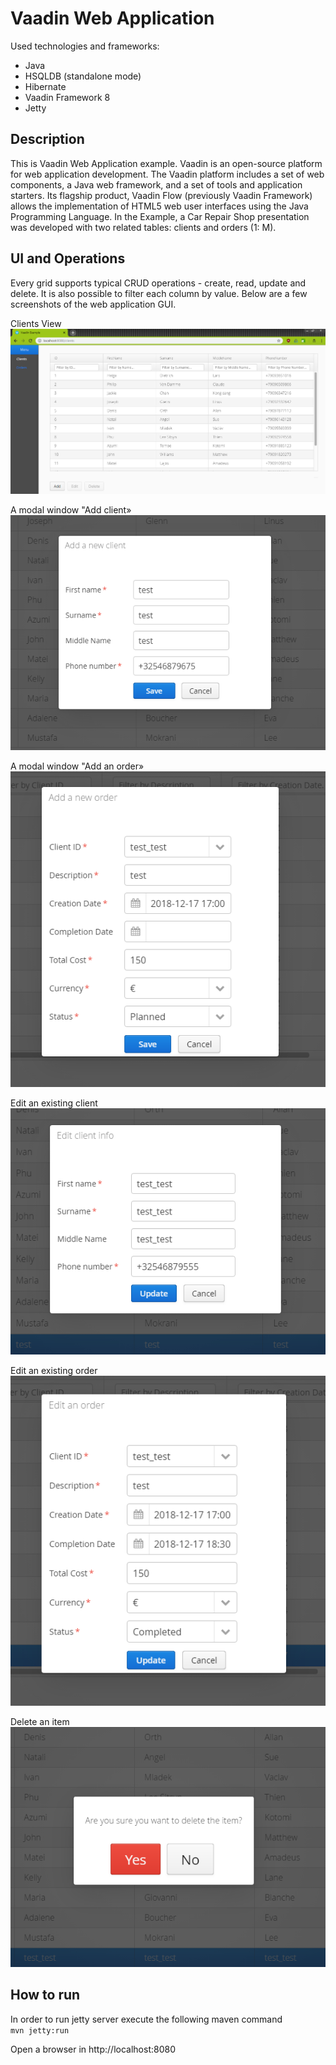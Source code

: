 # Vaadin Web Application

Used technologies and frameworks:
- Java
- HSQLDB (standalone mode)
- Hibernate
- Vaadin Framework 8
- Jetty

## Description

This is Vaadin Web Application example. Vaadin is an open-source platform for web application development. The Vaadin platform includes a set of web components, a Java web framework, and a set of tools and application starters. Its flagship product, Vaadin Flow (previously Vaadin Framework) allows the implementation of HTML5 web user interfaces using the Java Programming Language.
In the Example, a Car Repair Shop presentation was developed with two related tables: clients and orders (1: M).

## UI and Operations

Every grid supports typical CRUD operations - create, read, update and delete. It is also possible to filter each column by value.
Below are a few screenshots of the web application GUI.

Clients View
![Clients View](https://github.com/Usertiron/VaadinWebApplication/blob/master/screenshots/clients.png)

A modal window "Add client»
![Add a client](https://github.com/Usertiron/VaadinWebApplication/blob/master/screenshots/add.PNG)

A modal window "Add an order»
![Add an order](https://github.com/Usertiron/VaadinWebApplication/blob/master/screenshots/add_ord.PNG)

Edit an existing client
![Edit a client](https://github.com/Usertiron/VaadinWebApplication/blob/master/screenshots/edit.PNG)

Edit an existing order
![Edit an order](https://github.com/Usertiron/VaadinWebApplication/blob/master/screenshots/edit_order.PNG)

Delete an item
![Delete](https://github.com/Usertiron/VaadinWebApplication/blob/master/screenshots/del.PNG)

## How to run

In order to run jetty server execute the following maven command  
```mvn jetty:run```

Open a browser in http://localhost:8080
